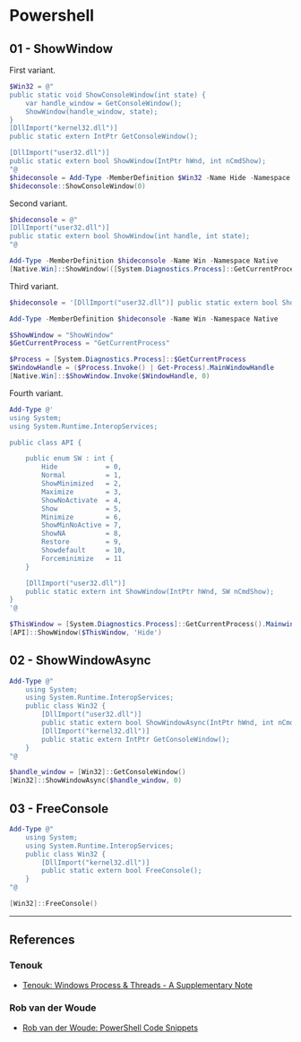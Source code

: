 # Powershell

## 01 - ShowWindow

First variant.

```powershell
$Win32 = @"
public static void ShowConsoleWindow(int state) {
    var handle_window = GetConsoleWindow();
    ShowWindow(handle_window, state);
}
[DllImport("kernel32.dll")]
public static extern IntPtr GetConsoleWindow();

[DllImport("user32.dll")]
public static extern bool ShowWindow(IntPtr hWnd, int nCmdShow);
"@
$hideconsole = Add-Type -MemberDefinition $Win32 -Name Hide -Namespace HideConsole -ReferencedAssemblies System.Runtime.InteropServices -PassThru
$hideconsole::ShowConsoleWindow(0)
```

Second variant.

```powershell
$hideconsole = @"
[DllImport("user32.dll")]
public static extern bool ShowWindow(int handle, int state);
"@

Add-Type -MemberDefinition $hideconsole -Name Win -Namespace Native
[Native.Win]::ShowWindow(([System.Diagnostics.Process]::GetCurrentProcess() | Get-Process).MainWindowHandle, 0)
```

Third variant.

```powershell
$hideconsole = '[DllImport("user32.dll")] public static extern bool ShowWindow(int handle, int state);'

Add-Type -MemberDefinition $hideconsole -Name Win -Namespace Native

$ShowWindow = "ShowWindow"
$GetCurrentProcess = "GetCurrentProcess"

$Process = [System.Diagnostics.Process]::$GetCurrentProcess
$WindowHandle = ($Process.Invoke() | Get-Process).MainWindowHandle
[Native.Win]::$ShowWindow.Invoke($WindowHandle, 0)
```

Fourth variant.

```powershell
Add-Type @'
using System;
using System.Runtime.InteropServices;

public class API {

    public enum SW : int {
        Hide            = 0,
        Normal          = 1,
        ShowMinimized   = 2,
        Maximize        = 3,
        ShowNoActivate  = 4,
        Show            = 5,
        Minimize        = 6,
        ShowMinNoActive = 7,
        ShowNA          = 8,
        Restore         = 9,
        Showdefault     = 10,
        Forceminimize   = 11
    }

    [DllImport("user32.dll")]
    public static extern int ShowWindow(IntPtr hWnd, SW nCmdShow);
}
'@

$ThisWindow = [System.Diagnostics.Process]::GetCurrentProcess().MainwindowHandle
[API]::ShowWindow($ThisWindow, 'Hide')
```

## 02 - ShowWindowAsync

```powershell
Add-Type @"
    using System;
    using System.Runtime.InteropServices;
    public class Win32 {
        [DllImport("user32.dll")]
        public static extern bool ShowWindowAsync(IntPtr hWnd, int nCmdShow);
        [DllImport("kernel32.dll")]
        public static extern IntPtr GetConsoleWindow();
    }
"@

$handle_window = [Win32]::GetConsoleWindow()
[Win32]::ShowWindowAsync($handle_window, 0)
```

## 03 - FreeConsole

```powershell
Add-Type @"
    using System;
    using System.Runtime.InteropServices;
    public class Win32 {
        [DllImport("kernel32.dll")]
        public static extern bool FreeConsole();
    }
"@

[Win32]::FreeConsole()
```

---
## References

### Tenouk

- [Tenouk: Windows Process & Threads - A Supplementary Note](https://www.tenouk.com/chijklsupp.html)

### Rob van der Woude

- [Rob van der Woude: PowerShell Code Snippets](https://www.robvanderwoude.com/powershellsnippets.php)